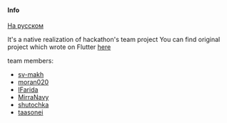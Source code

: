 #### Info

[На русском](https://github.com/taasonei/education_platform/blob/master/README_ru.md)

It's a native realization of hackathon's team project
You can find original project which wrote on Flutter [here](https://github.com/sv-makh/team15)

team members:
- [sv-makh](https://github.com/sv-makh)
- [moran020](https://github.com/moran020)
- [IFarida](https://github.com/IFarida)
- [MirraNavy](https://github.com/MirraNavy)
- [shutochka](https://github.com/shutochka)
- [taasonei](https://github.com/taasonei)
